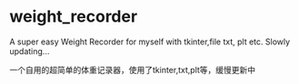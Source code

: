 # weight_recorder
A super easy Weight Recorder for myself with tkinter,file txt, plt etc. Slowly updating...

一个自用的超简单的体重记录器，使用了tkinter,txt,plt等，缓慢更新中
